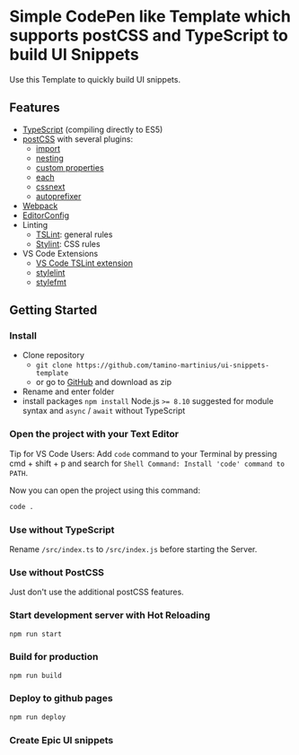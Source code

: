 # Simple CodePen like Template which supports postCSS and TypeScript to build UI Snippets

Use this Template to quickly build UI snippets.

## Features

- [TypeScript](https://www.typescriptlang.org) (compiling directly to ES5)
- [postCSS](http://postcss.org) with several plugins:
  - [import](https://github.com/postcss/postcss-import)
  - [nesting](https://www.npmjs.com/package/postcss-nesting)
  - [custom properties](https://github.com/postcss/postcss-custom-properties)
  - [each](https://github.com/outpunk/postcss-each)
  - [cssnext](https://github.com/MoOx/postcss-cssnext)
  - [autoprefixer](https://github.com/postcss/autoprefixer)
- [Webpack](https://webpack.js.org)
- [EditorConfig](http://editorconfig.org/)
- Linting
  - [TSLint](https://palantir.github.io/tslint): general rules
  - [Stylint](https://stylelint.io): CSS rules
- VS Code Extensions
  - [VS Code TSLint extension](https://marketplace.visualstudio.com/items?itemName=eg2.tslint)
  - [stylelint](https://marketplace.visualstudio.com/items?itemName=shinnn.stylelint)
  - [stylefmt](https://marketplace.visualstudio.com/items?itemName=mrmlnc.vscode-stylefmt)

## Getting Started

### Install

- Clone repository
  - `git clone https://github.com/tamino-martinius/ui-snippets-template`
  - or go to [GitHub](https://github.com/tamino-martinius/ui-snippets-template) and download as zip
- Rename and enter folder
- install packages `npm install`
  Node.js `>= 8.10` suggested for module syntax and `async` / `await` without TypeScript

### Open the project with your Text Editor

Tip for VS Code Users:
Add `code` command to your Terminal by pressing cmd + shift + p and search for `Shell Command: Install 'code' command to PATH`.

Now you can open the project using this command:

```bash
code .
```

### Use without TypeScript

Rename `/src/index.ts` to `/src/index.js` before starting the Server.

### Use without PostCSS

Just don't use the additional postCSS features.

### Start development server with Hot Reloading

```bash
npm run start
```

### Build for production

```bash
npm run build
```

### Deploy to github pages

```bash
npm run deploy
```

### Create Epic UI snippets
